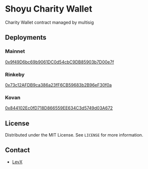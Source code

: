 # Shoyu Charity Wallet

Charity Wallet contract managed by multisig

## Deployments
### Mainnet
[0x9f49D6bc69b9061DC0d54cbC9DB85903b7D00e7f](https://etherscan.io/address/0x9f49D6bc69b9061DC0d54cbC9DB85903b7D00e7f)

### Rinkeby
[0x73c12AFDB9ca386a23fF6CB59683b2B96eF30f0a](https://rinkeby.etherscan.io/address/0x73c12AFDB9ca386a23fF6CB59683b2B96eF30f0a)

### Kovan
[0x844102Ec0fD718D866559EE634C3d5749d03A672](https://kovan.etherscan.io/address/0x844102Ec0fD718D866559EE634C3d5749d03A672)

## License

Distributed under the MIT License. See `LICENSE` for more information.

## Contact

* [LevX](https://twitter.com/LevxApp/)

